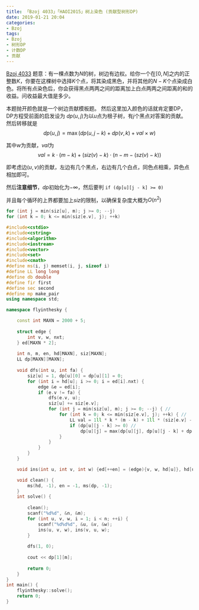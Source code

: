 ```yaml
---
title: 「Bzoj 4033」「HAOI2015」树上染色 (贡献型树形DP)
date: 2019-01-21 20:04
categories:
- Bzoj
tags:
- Bzoj
- 树形DP
- 计数DP
- 贡献
---
```

[Bzoj 4033](http://www.lydsy.com/JudgeOnline/problem.php?id=4033)
题意：有一棵点数为$N$的树，树边有边权。给你一个在$[0,N]$之内的正整数$K$，你要在这棵树中选择$K$个点，将其染成黑色，并将其他的$N-K$个点染成白色。将所有点染色后，你会获得黑点两两之间的距离加上白点两两之间距离的和的收益。问收益最大值是多少。

本题抛开颜色就是一个树边贡献模板题。
然后这里加入颜色的话就肯定要DP，DP方程受前面的启发设为
$dp(u,j)$为以$u$点为根子树，有$j$个黑点对答案的贡献。
然后转移就是
$$
dp(u,j)=\max(dp(u, j - k)+dp(v, k)+val \times w)
$$

其中$w$为贡献，$val$为
$$
val=k \cdot (m - k) + (siz(v)-k) \cdot (n - m - (sz(v) - k))
$$

即考虑边$(u, v)$的贡献，左边有几个黑点，右边有几个白点，同色点相乘，异色点相加即可。

然后**注意细节**，$dp$初始化为$-∞$，然后要判
`if (dp[u][j - k] >= 0)`

并且每个循环的上界都要加上$siz$的限制，以确保复杂度大概为$O(n^2)$
```c++
for (int j = min(siz[u], m); j >= 0; --j)
for (int k = 0; k <= min(siz[e.v], j); ++k)
```

<!-- more -->

```c++
#include<cstdio> 
#include<cstring>
#include<algorithm>
#include<iostream>
#include<vector>
#include<set>
#include<cmath>
#define ms(i, j) memset(i, j, sizeof i)
#define LL long long
#define db double
#define fir first
#define sec second
#define mp make_pair
using namespace std;

namespace flyinthesky {

	const int MAXN = 2000 + 5;
	
	struct edge {
		int v, w, nxt;
	} ed[MAXN * 2];
	
	int n, m, en, hd[MAXN], siz[MAXN];
	LL dp[MAXN][MAXN];
	
	void dfs(int u, int fa) {
		siz[u] = 1, dp[u][0] = dp[u][1] = 0;
		for (int i = hd[u]; i >= 0; i = ed[i].nxt) {
			edge &e = ed[i];
			if (e.v != fa) {
				dfs(e.v, u);
				siz[u] += siz[e.v];
				for (int j = min(siz[u], m); j >= 0; --j) { //
					for (int k = 0; k <= min(siz[e.v], j); ++k) { //
						LL val = 1ll * k * (m - k) + 1ll * (siz[e.v] - k) * (n - m - (siz[e.v] - k));
						if (dp[u][j - k] >= 0) //
							dp[u][j] = max(dp[u][j], dp[u][j - k] + dp[e.v][k] + val * e.w);
					}
				}
			}
		}
	}

	void ins(int u, int v, int w) {ed[++en] = (edge){v, w, hd[u]}, hd[u] = en;}

    void clean() {
    	ms(hd, -1), en = -1, ms(dp, -1);
    }
    int solve() {
        
        clean();
        scanf("%d%d", &n, &m);
        for (int u, v, w, i = 1; i < n; ++i) {
       		scanf("%d%d%d", &u, &v, &w);
        	ins(u, v, w), ins(v, u, w);
		}
        
        dfs(1, 0);
        
        cout << dp[1][m];
        
        return 0;
    }
}
int main() {
    flyinthesky::solve();
    return 0;
}
```